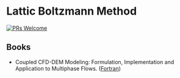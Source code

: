 # Lattic Boltzmann Method

[![PRs Welcome](https://img.shields.io/badge/PRs-welcome-brightgreen.svg?style=flat-square)](http://makeapullrequest.com)


## Books
* Coupled CFD-DEM Modeling: Formulation, Implementation and Application to Multiphase Flows. ([Fortran](https://github.com/hamidrezanorouzi/cemfDEM))

